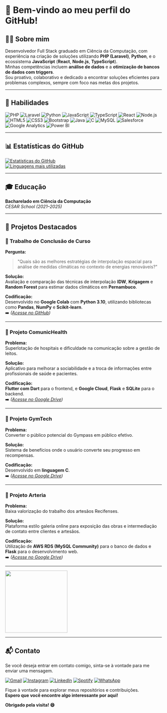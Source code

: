 # 👋 Bem-vindo ao meu perfil do GitHub!

## 🧑‍💻 Sobre mim

Desenvolvedor Full Stack graduado em Ciência da Computação, com experiência na criação de soluções utilizando **PHP (Laravel)**, **Python**, e o ecossistema **JavaScript** (**React**, **Node.js**, **TypeScript**).  
Minhas competências incluem **análise de dados** e a **otimização de bancos de dados com triggers**.  
Sou proativo, colaborativo e dedicado a encontrar soluções eficientes para problemas complexos, sempre com foco nas metas dos projetos.

---

## 🚀 Habilidades

<img src="https://img.icons8.com/color/48/000000/php.png" alt="PHP"/> 
<img src="https://img.icons8.com/officel/48/000000/laravel.png" alt="Laravel"/> 
<img src="https://img.icons8.com/color/48/000000/python.png" alt="Python"/> 
<img src="https://img.icons8.com/color/48/000000/javascript.png" alt="JavaScript"/> 
<img src="https://img.icons8.com/color/48/000000/typescript.png" alt="TypeScript"/> 
<img src="https://img.icons8.com/color/48/000000/react-native.png" alt="React"/> 
<img src="https://img.icons8.com/color/48/000000/nodejs.png" alt="Node.js"/> 
<img src="https://img.icons8.com/color/48/000000/html-5.png" alt="HTML5"/> 
<img src="https://img.icons8.com/color/48/000000/css3.png" alt="CSS3"/> 
<img src="https://img.icons8.com/color/48/000000/bootstrap.png" alt="Bootstrap"/> 
<img src="https://img.icons8.com/color/48/000000/java-coffee-cup-logo.png" alt="Java"/> 
<img src="https://img.icons8.com/color/48/000000/c-programming.png" alt="C"/> 
<img src="https://img.icons8.com/color/48/000000/mysql-logo.png" alt="MySQL"/> 
<img src="https://img.icons8.com/color/48/000000/salesforce.png" alt="Salesforce"/> 
<img src="https://img.icons8.com/color/48/000000/google-analytics.png" alt="Google Analytics"/> 
<img src="https://img.icons8.com/color/48/000000/power-bi.png" alt="Power BI"/>

---

## 📊 Estatísticas do GitHub

[![Estatísticas do GitHub](https://github-readme-stats.vercel.app/api?username=RafaCarvalh0&theme=dark&layout=compact&hide=none&show_icons=true&count_private=true&include_all_commits=true)](https://github.com/RafaCarvalh0)  
[![Linguagens mais utilizadas](https://github-readme-stats.vercel.app/api/top-langs/?username=RafaCarvalh0&theme=dark&layout=compact)](https://github.com/RafaCarvalh0)

---

## 🎓 Educação

**Bacharelado em Ciência da Computação**  
_CESAR School (2021–2025)_

---

## 🌟 Projetos Destacados

### 📌 Trabalho de Conclusão de Curso

**Pergunta:**  
> "Quais são as melhores estratégias de interpolação espacial para análise de medidas climáticas no contexto de energias renováveis?"

**Solução:**  
Avaliação e comparação das técnicas de interpolação **IDW**, **Krigagem** e **Random Forest** para estimar dados climáticos em **Pernambuco**.

**Codificação:**  
Desenvolvido no **Google Colab** com **Python 3.10**, utilizando bibliotecas como **Pandas**, **NumPy** e **Scikit-learn**.  
➡️ _([Acesse no GitHub](https://github.com/RafaCarvalh0/Trabalho-de-Conclusao-de-Curso))_

---

### 📌 Projeto ComunicHealth

**Problema:**  
Superlotação de hospitais e dificuldade na comunicação sobre a gestão de leitos.

**Solução:**  
Aplicativo para melhorar a sociabilidade e a troca de informações entre profissionais de saúde e pacientes.

**Codificação:**  
**Flutter com Dart** para o frontend, e **Google Cloud**, **Flask** e **SQLite** para o backend.  
➡️ _([Acesse no Google Drive](https://drive.google.com/file/d/1XBU0B1-HO9Vvl179QVuDaGNxMPYRJrMR/view?usp=drive_link))_

---

### 📌 Projeto GymTech

**Problema:**  
Converter o público potencial do Gympass em público efetivo.

**Solução:**  
Sistema de benefícios onde o usuário converte seu progresso em recompensas.

**Codificação:**  
Desenvolvido em **linguagem C**.  
➡️ _([Acesse no Google Drive](https://drive.google.com/file/d/1XtMdvB3ucNvvfsJbmVDTIkM6eZnS-RVm/view?usp=drive_link))_

---

### 📌 Projeto Arteria

**Problema:**  
Baixa valorização do trabalho dos artesãos Recifenses.

**Solução:**  
Plataforma estilo galeria online para exposição das obras e intermediação de contato entre clientes e artesãos.

**Codificação:**  
Utilização de **AWS RDS (MySQL Community)** para o banco de dados e **Flask** para o desenvolvimento web.  
➡️ _([Acesse no Google Drive](https://drive.google.com/file/d/1x6BOA6GYuH-8xPiVTaCnUiiwQXGgbM3N/view?usp=drive_link))_

---

<img src="https://media.giphy.com/media/bGgsc5mWoryfgKBx1u/giphy.gif" width="200px"/>

---

## 📬 Contato

Se você deseja entrar em contato comigo, sinta-se à vontade para me enviar uma mensagem.

[![Gmail](https://img.icons8.com/color/48/000000/gmail.png)](mailto:rafacarvalho@gmail.com)
[![Instagram](https://img.icons8.com/color/48/000000/instagram-new.png)](https://www.instagram.com/_rafacarvalho__/)
[![LinkedIn](https://img.icons8.com/color/48/000000/linkedin.png)](https://www.linkedin.com/in/rafael-carvalho-2bb985219/)
[![Spotify](https://img.icons8.com/color/48/000000/spotify.png)](https://open.spotify.com/user/rafael.ac2013)
[![WhatsApp](https://img.icons8.com/color/48/000000/whatsapp.png)](https://wa.me/+5581999454800)

Fique à vontade para explorar meus repositórios e contribuições.  
**Espero que você encontre algo interessante por aqui!**

**Obrigado pela visita! 😄**
